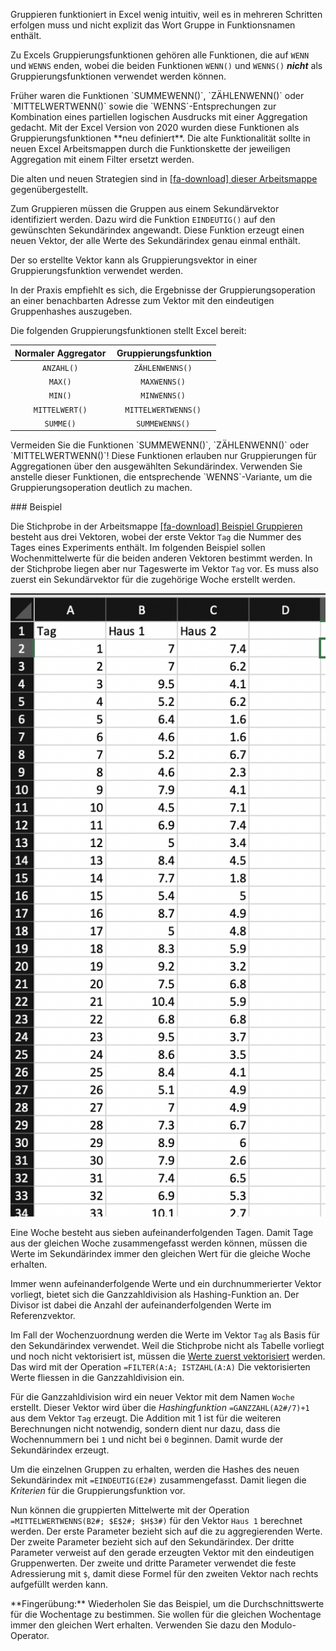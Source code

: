 Gruppieren funktioniert in Excel wenig intuitiv, weil es in mehreren Schritten erfolgen muss und nicht explizit das Wort Gruppe in Funktionsnamen enthält. 

Zu Excels Gruppierungsfunktionen gehören alle Funktionen, die auf `WENN` und `WENNS` enden, wobei die beiden Funktionen `WENN()` und `WENNS()` ***nicht*** als Gruppierungsfunktionen verwendet werden können. 

<p class="alert alert-danger" markdown="1">
Früher waren die Funktionen `SUMMEWENN()`, `ZÄHLENWENN()` oder `MITTELWERTWENN()` sowie die `WENNS`-Entsprechungen zur Kombination eines partiellen logischen Ausdrucks mit einer Aggregation gedacht. Mit der Excel Version von 2020 wurden diese Funktionen als Gruppierungsfunktionen **neu definiert**. Die alte Funktionalität sollte in neuen Excel Arbeitsmappen durch die Funktionskette der jeweiligen Aggregation mit einem Filter ersetzt werden.
</p>

Die alten und neuen Strategien sind in [[fa-download] dieser Arbeitsmappe](https://github.com/dxiai/ct-resourcen/raw/main/beispiele/Beispiel_gruppieren2.xlsx) gegenübergestellt. 

Zum Gruppieren müssen die Gruppen aus einem Sekundärvektor identifiziert werden. Dazu wird die Funktion `EINDEUTIG()` auf den gewünschten Sekundärindex angewandt. Diese Funktion erzeugt einen neuen Vektor, der alle Werte des Sekundärindex genau einmal enthält.

Der so erstellte Vektor kann als Gruppierungsvektor in einer Gruppierungsfunktion verwendet werden. 


<p class="alert alert-success" markdown="1">
In der Praxis empfiehlt es sich, die Ergebnisse der Gruppierungsoperation an einer benachbarten Adresse zum Vektor mit den eindeutigen Gruppenhashes auszugeben. 
</p>

Die folgenden Gruppierungsfunktionen stellt Excel bereit: 

| Normaler Aggregator | Gruppierungsfunktion | 
| :---: | :---: |
| `ANZAHL()` | `ZÄHLENWENNS()` |
| `MAX()` | `MAXWENNS()` |
| `MIN()` | `MINWENNS()` |
| `MITTELWERT()` | `MITTELWERTWENNS()` |
| `SUMME()` | `SUMMEWENNS()` |

<p class="alert alert-warning" markdown="1">
Vermeiden Sie die Funktionen `SUMMEWENN()`, `ZÄHLENWENN()` oder `MITTELWERTWENN()`! Diese Funktionen erlauben nur Gruppierungen für Aggregationen über den ausgewählten Sekundärindex. Verwenden Sie anstelle dieser Funktionen, die entsprechende `WENNS`-Variante, um die Gruppierungsoperation deutlich zu machen.
</p>

### Beispiel

Die Stichprobe in der Arbeitsmappe <a href="https://github.com/dxiai/ct-resourcen/raw/main/beispiele/Beispiel_gruppieren.xlsx" download>[fa-download] Beispiel Gruppieren</a> besteht aus drei Vektoren, wobei der erste Vektor `Tag` die Nummer des Tages eines Experiments enthält. Im folgenden Beispiel sollen Wochenmittelwerte für die beiden anderen Vektoren bestimmt werden. In der Stichprobe liegen aber nur Tageswerte im Vektor `Tag` vor. Es muss also zuerst ein Sekundärvektor für die zugehörige Woche erstellt werden. 

![Anfang der Beispielstichpobe](https://github.com/dxiai/ct-resourcen/raw/main/bilder/gruppieren/Stichprobenausschnitt_excel_gruppieren.png)

Eine Woche besteht aus sieben aufeinanderfolgenden Tagen. Damit Tage aus der gleichen Woche zusammengefasst werden können, müssen die Werte im Sekundärindex immer den gleichen Wert für die gleiche Woche erhalten.

<p class="alert alert-success" markdown="1">
Immer wenn aufeinanderfolgende Werte und ein durchnummerierter Vektor vorliegt, bietet sich die Ganzzahldivision als Hashing-Funktion an. Der Divisor ist dabei die Anzahl der aufeinanderfolgenden Werte im Referenzvektor. 
</p>

Im Fall der Wochenzuordnung werden die Werte im Vektor `Tag` als Basis für den Sekundärindex verwendet. Weil die Stichprobe nicht als Tabelle vorliegt und noch nicht vektorisiert ist, müssen die [Werte zuerst vektorisiert]() werden. Das wird mit der Operation `=FILTER(A:A; ISTZAHL(A:A)` Die vektorisierten Werte fliessen in die Ganzzahldivision ein. 

Für die Ganzzahldivision wird ein neuer Vektor mit dem Namen `Woche` erstellt. Dieser Vektor wird über die *Hashingfunktion* `=GANZZAHL(A2#/7)+1` aus dem Vektor `Tag` erzeugt. Die Addition mit 1 ist für die weiteren Berechnungen nicht notwendig, sondern dient nur dazu, dass die Wochennummern bei `1` und nicht bei `0` beginnen. Damit wurde der Sekundärindex erzeugt. 

Um die einzelnen Gruppen zu erhalten, werden die Hashes des neuen Sekundärindex mit `=EINDEUTIG(E2#)` zusammengefasst. Damit liegen die *Kriterien* für die Gruppierungsfunktion vor.

Nun können die gruppierten Mittelwerte mit der Operation `=MITTELWERTWENNS(B2#; $E$2#; $H$3#)` für den Vektor `Haus 1` berechnet werden. Der erste Parameter bezieht sich auf die zu aggregierenden Werte. Der zweite Parameter bezieht sich auf den Sekundärindex. Der dritte Parameter verweist auf den gerade erzeugten Vektor mit den eindeutigen Gruppenwerten. Der zweite und dritte Parameter verwendet die feste Adressierung mit `$`, damit diese Formel für den zweiten Vektor nach rechts aufgefüllt werden kann. 

<p class="alert alert-secondary" markdown="1">
**Fingerübung:** Wiederholen Sie das Beispiel, um die Durchschnittswerte für die Wochentage zu bestimmen. Sie wollen für die gleichen Wochentage immer den gleichen Wert erhalten. Verwenden Sie dazu den Modulo-Operator. 
</p>
